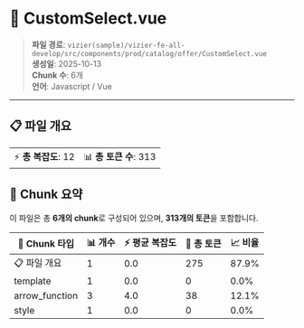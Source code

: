 # 📄 CustomSelect.vue

> **파일 경로**: `vizier(sample)/vizier-fe-all-develop/src/components/prod/catalog/offer/CustomSelect.vue`  
> **생성일**: 2025-10-13  
> **Chunk 수**: 6개  
> **언어**: Javascript / Vue
---





## 📋 파일 개요

| | |
|--|--|
| ⚡ **총 복잡도**: 12 | 📊 **총 토큰 수**: 313 |






## 🧩 Chunk 요약

이 파일은 총 **6개의 chunk**로 구성되어 있으며, **313개의 토큰**을 포함합니다.

| 🧩 Chunk 타입 | 📊 개수 | ⚡ 평균 복잡도 | 📝 총 토큰 | 📈 비율 |
|---------------|--------|-------------|----------|--------|
| 📋 파일 개요 | 1 | 0.0 | 275 | 87.9% |
| template | 1 | 0.0 | 0 | 0.0% |
| arrow_function | 3 | 4.0 | 38 | 12.1% |
| style | 1 | 0.0 | 0 | 0.0% |

